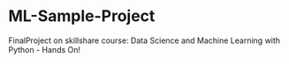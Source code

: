 # ML-Sample-Project
FinalProject on skillshare course: Data Science and Machine Learning with Python - Hands On! 
